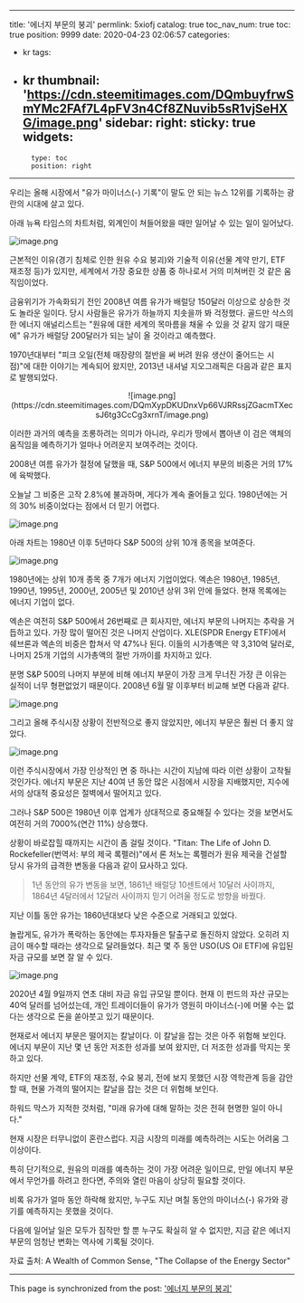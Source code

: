 
---
title: '에너지 부문의 붕괴'
permlink: 5xiofj
catalog: true
toc_nav_num: true
toc: true
position: 9999
date: 2020-04-23 02:06:57
categories:
- kr
tags:
- kr
thumbnail: 'https://cdn.steemitimages.com/DQmbuyfrwSmYMc2FAf7L4pFV3n4Cf8ZNuvib5sR1vjSeHXG/image.png'
sidebar:
    right:
        sticky: true
widgets:
    -
        type: toc
        position: right
---


우리는 올해 시장에서 "유가 마이너스(-) 기록"이 말도 안 되는 뉴스 12위를 기록하는 광란의 시대에 살고 있다.


아래 뉴욕 타임스의 차트처럼, 외계인이 쳐들어왔을 때만 일어날 수 있는 일이 일어났다.



![image.png](https://cdn.steemitimages.com/DQmbuyfrwSmYMc2FAf7L4pFV3n4Cf8ZNuvib5sR1vjSeHXG/image.png)



근본적인 이유(경기 침체로 인한 원유 수요 붕괴)와 기술적 이유(선물 계약 만기, ETF 재조정 등)가 있지만, 세계에서 가장 중요한 상품 중 하나로서 거의 미쳐버린 것 같은 움직임이었다.


금융위기가 가속화되기 전인 2008년 여름 유가가 배럴당 150달러 이상으로 상승한 것도 놀라운 일이다. 당시 사람들은 유가가 하늘까지 치솟을까 봐 걱정했다. 골드만 삭스의 한 에너지 애널리스트는 "원유에 대한 세계의 목마름을 채울 수 있을 것 같지 않기 때문에" 유가가 배럴당 200달러가 되는 날이 올 것이라고 예측했다.


1970년대부터 "피크 오일(전체 매장량의 절반을 써 버려 원유 생산이 줄어드는 시점)"에 대한 이야기는 계속되어 왔지만, 2013년 내셔널 지오그래픽은 다음과 같은 표지로 발행되었다.


<center>
![image.png](https://cdn.steemitimages.com/DQmXypDKUDnxVp66VJRRssjZGacmTXecsJ6tg3CcCg3xrnT/image.png)
</center>

이러한 과거의 예측을 조롱하려는 의미가 아니라, 우리가 땅에서 뽑아낸 이 검은 액체의 움직임을 예측하기가 얼마나 어려운지 보여주려는 것이다.


2008년 여름 유가가 절정에 달했을 때, S&P 500에서 에너지 부문의 비중은 거의 17%에 육박했다.


오늘날 그 비중은 고작 2.8%에 불과하며, 게다가 계속 줄어들고 있다. 1980년에는 거의 30% 비중이었다는 점에서 더 믿기 어렵다.



![image.png](https://cdn.steemitimages.com/DQmdRY7bZRrCmVzaFz5ED4uqpv1ohFjCHgatVQEY6vRHpbv/image.png)



아래 차트는 1980년 이후 5년마다 S&P 500의 상위 10개 종목을 보여준다.



![image.png](https://cdn.steemitimages.com/DQmeeChhrjQYEGxf2FjC4yH8Dsb5D4fj7eGZmS61mmddW1H/image.png)



1980년에는 상위 10개 종목 중 7개가 에너지 기업이었다. 엑손은 1980년, 1985년, 1990년, 1995년, 2000년, 2005년 및 2010년 상위 3위 안에 들었다. 현재 목록에는 에너지 기업이 없다.


엑손은 여전히 S&P 500에서 26번째로 큰 회사지만, 에너지 부문의 나머지는 추락을 거듭하고 있다. 가장 많이 떨어진 것은 나머지 산업이다. XLE(SPDR Energy ETF)에서 쉐브론과 엑손의 비중은 합쳐서 약 47%나 된다. 이들의 시가총액은 약 3,310억 달러로, 나머지 25개 기업의 시가총액의 절반 가까이를 차지하고 있다.


분명 S&P 500의 나머지 부분에 비해 에너지 부문이 가장 크게 무너진 가장 큰 이유는 실적이 너무 형편없었기 때문이다. 2008년 6월 말 이후부터 비교해 보면 다음과 같다.



![image.png](https://cdn.steemitimages.com/DQmfEfzPqu1dycVzoAsDyExG26RHFLs4qY8ZpXSr8frrcsX/image.png)



그리고 올해 주식시장 상황이 전반적으로 좋지 않았지만, 에너지 부문은 훨씬 더 좋지 않았다.



![image.png](https://cdn.steemitimages.com/DQmbZvmk4pUMFos6WcMKjuKbySrMBu3SCJnFjrinG5ZEdK3/image.png)



이런 주식시장에서 가장 인상적인 면 중 하나는 시간이 지남에 따라 이런 상황이 고착될 것인가다. 에너지 부문은 지난 40여 년 동안 많은 시점에서 시장을 지배했지만, 지수에서의 상대적 중요성은 절벽에서 떨어지고 있다.


그러나 S&P 500은 1980년 이후 업계가 상대적으로 중요해질 수 있다는 것을 보면서도 여전히 거의 7000%(연간 11%) 상승했다.


상황이 바로잡힐 때까지는 시간이 좀 걸릴 것이다. "Titan: The Life of John D. Rockefeller(번역서: 부의 제국 록펠러)"에서 론 처노는 록펠러가 원유 제국을 건설할 당시 유가의 급격한 변동을 다음과 같이 묘사하고 있다.


>1년 동안의 유가 변동을 보면, 1861년 배럴당 10센트에서 10달러 사이까지, 1864년 4달러에서 12달러 사이까지 믿기 어려울 정도로 방향을 바꿨다.


지난 이틀 동안 유가는 1860년대보다 낮은 수준으로 거래되고 있었다.


놀랍게도, 유가가 폭락하는 동안에는 투자자들은 탈출구로 돌진하지 않았다. 오히려 지금이 매수할 때라는 생각으로 달려들었다. 최근 몇 주 동안 USO(US Oil ETF)에 유입된 자금 규모를 보면 잘 알 수 있다.



![image.png](https://cdn.steemitimages.com/DQmbPG6juq286QZ3NhYSW6Gws81jc5J5MiHbiUzjWMgNAFF/image.png)



2020년 4월 9일까지 연초 대비 자금 유입 규모일 뿐이다. 현재 이 펀드의 자산 규모는 40억 달러를 넘어섰는데, 개인 트레이더들이 유가가 영원히 마이너스(-)에 머물 수는 없다는 생각으로 돈을 쏟아붓고 있기 때문이다.


현재로서 에너지 부문은 떨어지는 칼날이다. 이 칼날을 잡는 것은 아주 위험해 보인다. 에너지 부문이 지난 몇 년 동안 저조한 성과를 보여 왔지만, 더 저조한 성과를 막지는 못하고 있다.


하지만 선물 계약, ETF의 재조정, 수요 붕괴, 전에 보지 못했던 시장 역학관계 등을 감안할 때, 현물 가격의 떨어지는 칼날을 잡는 것은 더 위험해 보인다.


하워드 막스가 지적한 것처럼, "미래 유가에 대해 말하는 것은 전혀 현명한 일이 아니다."


현재 시장은 터무니없이 혼란스럽다. 지금 시장의 미래를 예측하려는 시도는 어려움 그 이상이다.


특히 단기적으로, 원유의 미래를 예측하는 것이 가장 어려운 일이므로, 만일 에너지 부문에서 무언가를 하려고 한다면, 주의와 열린 마음이 상당히 필요할 것이다.


비록 유가가 얼마 동안 하락해 왔지만, 누구도 지난 며칠 동안의 마이너스(-) 유가와 광기를 예측하지는 못했을 것이다.


다음에 일어날 일은 모두가 짐작만 할 뿐 누구도 확실히 알 수 없지만, 지금 같은 에너지 부문의 엄청난 변화는 역사에 기록될 것이다.


자료 출처: A Wealth of Common Sense, "The Collapse of the Energy Sector"

- - -

This page is synchronized from the post: ['에너지 부문의 붕괴'](https://steemit.com/@pius.pius/5xiofj)
